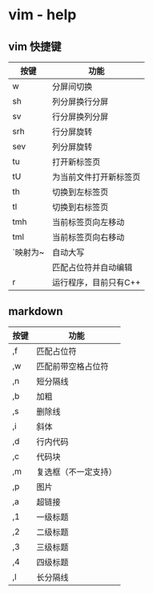 # vim - help
## vim 快捷键
| 按键             | 功能                   |
|------------------|------------------------|
| <leader>w        | 分屏间切换             |
| sh               | 列分屏换行分屏         |
| sv               | 行分屏换列分屏         |
| srh              | 行分屏旋转             |
| sev              | 列分屏旋转             |
| tu               | 打开新标签页           |
| tU               | 为当前文件打开新标签页 |
| th               | 切换到左标签页         |
| tl               | 切换到右标签页         |
| tmh              | 当前标签页向左移动     |
| tml              | 当前标签页向右移动     |
| \`映射为~        | 自动大写               |
| <leader><leader> | 匹配占位符并自动编辑   |
| r                | 运行程序，目前只有C++  |

## markdown
| 按键 | 功能                 |
|------|----------------------|
| ,f   | 匹配占位符           |
| ,w   | 匹配前带空格占位符   |
| ,n   | 短分隔线             |
| ,b   | 加粗                 |
| ,s   | 删除线               |
| ,i   | 斜体                 |
| ,d   | 行内代码             |
| ,c   | 代码块               |
| ,m   | 复选框（不一定支持） |
| ,p   | 图片                 |
| ,a   | 超链接               |
| ,1   | 一级标题             |
| ,2   | 二级标题             |
| ,3   | 三级标题             |
| ,4   | 四级标题             |
| ,l   | 长分隔线             |








